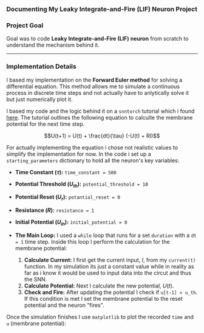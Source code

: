 ### Documenting My Leaky Integrate-and-Fire (LIF) Neuron Project

### Project Goal

Goal was to code  **Leaky Integrate-and-Fire (LIF) neuron** from scratch to understand the mechanism behind it.

---

### Implementation Details

I based my implementation on the **Forward Euler method** for solving a differential equation. This method allows me to simulate a continuous process in discrete time steps and not actually have to anlytically solve it but just numerically plot it.

I based my code and the logic behind it on a `snntorch` tutorial which i found [here](https://snntorch.readthedocs.io/en/latest/tutorials/tutorial_2.html). The tutorial outlines the following equation to calculte the membrane potential for the next time step.

$$U(t+1) = U(t) + \frac{dt}{\tau} (-U(t) + RI)$$

For actually implementing the equation i chose not realistic values to simplify the implementation for now.
In the code i set up a `starting_parameters` dictionary to hold all the neuron's key variables:
   * **Time Constant ($\tau$):** `time_constant = 500` </br>
   * **Potential Threshold ($U_{th}$):** `potential_threshold = 10` </br>
   * **Potential Reset ($U_r$):** `potantial_reset = 0` </br>
   * **Resistance ($R$):** `resistance = 1` </br>
   * **Initial Potential ($U_{in}$):** `initial_potential = 0` </br>

* **The Main Loop:** I used a `while` loop that runs for a set `duration` with a `dt = 1` time step. Inside this loop I perform the calculation for the membrane potential:
    1.  **Calculate Current:** I first get the current input, $I$, from my `current(t)` function. In my simulation its just a constant value while in reality as far as i know it would be used to input data into the circut and thus the SNN.
    2.  **Calculate Potential:** Next I calculate the new potential, $U(t)$.
    3.  **Check and Fire:** After updating the potential I check if `u[t-1] > u_th`. If this condition is met I set the membrane potential to the reset potential and the neuron "fires".

Once the simulation finishes I use `matplotlib` to plot the recorded `time` and `u` (membrane potential):




